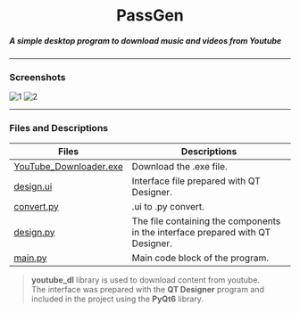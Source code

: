 
<h1 align="center"> PassGen </h1>

##### A simple desktop program to download music and videos from Youtube
---
### Screenshots

![1](https://user-images.githubusercontent.com/43812088/152600723-7825be5a-0725-41cb-85e8-12eb76f5e2a3.png)
![2](https://user-images.githubusercontent.com/43812088/152600745-014c1cf4-9499-4198-ab7b-174fceb7b936.png)

---
### Files and Descriptions

| Files | Descriptions |
| --- | --- |
| [YouTube_Downloader.exe](YouTube_Downloader.exe) | Download the .exe file. |
| [design.ui](design.ui) | Interface file prepared with QT Designer. |
| [convert.py](convert.py) | .ui to .py convert. |
| [design.py](design.py) | The file containing the components in the interface prepared with QT Designer. |
| [main.py](main.py) | Main code block of the program. |

> **youtube_dl** library is used to download content from youtube. <br>
> The interface was prepared with the **QT Designer** program and included in the project using the **PyQt6** library.
